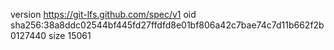 version https://git-lfs.github.com/spec/v1
oid sha256:38a8ddc02544bf445fd27ffdfd8e01bf806a42c7bae74c7d11b662f2b0127440
size 15061
